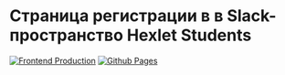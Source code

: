 # Страница регистрации в в Slack-пространство Hexlet Students

[![Frontend Production](../../actions/workflows/frontend.yml/badge.svg?branch=main)](../../actions/workflows/frontend.yml?query=workflow%3A"Frontend+Production")
[![Github Pages](../../actions/workflows/pages/pages-build-deployment/badge.svg?branch=gh-pages)](../../actions/workflows/pages/pages-build-deployment)
